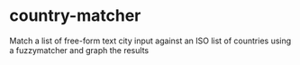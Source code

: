 # country-matcher
Match a list of free-form text city input against an ISO list of countries using a fuzzymatcher and graph the results
